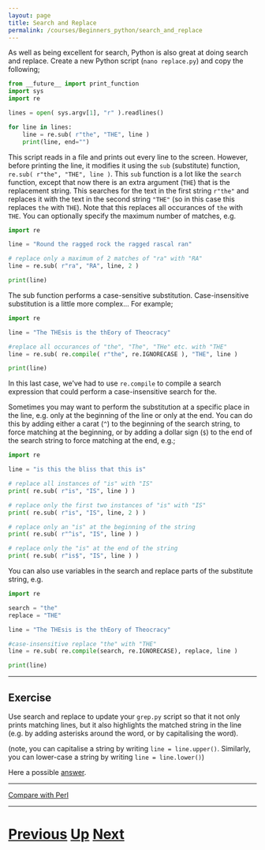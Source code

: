```yaml
---
layout: page
title: Search and Replace
permalink: /courses/Beginners_python/search_and_replace
---
```


As well as being excellent for search, Python is also great at doing search and replace. Create a new Python script (`nano replace.py`) and copy the following;

```python
from __future__ import print_function
import sys
import re

lines = open( sys.argv[1], "r" ).readlines()

for line in lines:
    line = re.sub( r"the", "THE", line )
    print(line, end="")
```

This script reads in a file and prints out every line to the screen. However, before printing the line, it modifies it using the `sub` (substitute) function, `re.sub( r"the", "THE", line )`. This `sub` function is a lot like the `search` function, except that now there is an extra argument (`THE`) that is the replacement string. This searches for the text in the first string `r"the"` and replaces it with the text in the second string `"THE"` (so in this case this replaces `the` with `THE`). Note that this replaces all occurances of `the` with `THE`. You can optionally specify the maximum number of matches, e.g.

```python
import re

line = "Round the ragged rock the ragged rascal ran"

# replace only a maximum of 2 matches of "ra" with "RA"
line = re.sub( r"ra", "RA", line, 2 )

print(line)
```

The sub function performs a case-sensitive substitution. Case-insensitive substitution is a little more complex... For example;

```python
import re

line = "The THEsis is the thEory of Theocracy"

#replace all occurances of "the", "The", "THe" etc. with "THE"
line = re.sub( re.compile( r"the", re.IGNORECASE ), "THE", line )

print(line)
```

In this last case, we've had to use `re.compile` to compile a search expression that could perform a case-insensitive search for the.

Sometimes you may want to perform the substitution at a specific place in the line, e.g. only at the beginning of the line or only at the end. You can do this by adding either a carat (`^`) to the beginning of the search string, to force matching at the beginning, or by adding a dollar sign (`$`) to the end of the search string to force matching at the end, e.g.;

```python
import re

line = "is this the bliss that this is"

# replace all instances of "is" with "IS"
print( re.sub( r"is", "IS", line ) )

# replace only the first two instances of "is" with "IS"
print( re.sub( r"is", "IS", line, 2 ) )

# replace only an "is" at the beginning of the string
print( re.sub( r"^is", "IS", line ) )

# replace only the "is" at the end of the string
print( re.sub( r"is$", "IS", line ) )
```

You can also use variables in the search and replace parts of the substitute string, e.g.

```python
import re

search = "the"
replace = "THE"

line = "The THEsis is the thEory of Theocracy"

#case-insensitive replace "the" with "THE"
line = re.sub( re.compile(search, re.IGNORECASE), replace, line )

print(line)
```

***

## Exercise

Use search and replace to update your `grep.py` script so that it not only prints matching lines, but it also highlights the matched string in the line (e.g. by adding asterisks around the word, or by capitalising the word).

(note, you can capitalise a string by writing `line = line.upper()`. Similarly, you can lower-case a string by writing `line = line.lower()`)

Here a possible [answer](replacing_answer.md).

***

[Compare with Perl](../beginning_perl/replacing.md)

***

# [Previous](searching.md) [Up](README.md) [Next](running.md)

